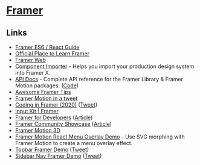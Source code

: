 # [Framer](https://www.framer.com/)

## Links

- [Framer ES6 / React Guide](https://paper.dropbox.com/doc/Framer-ES6-React-Guide--AeKsL4azG3qn5fp5b8cQ_t~0Ag-Th7joG9fFSSiyZgOFYqj6)
- [Official Place to Learn Framer](https://www.framer.com/blog/posts/framer-learn/)
- [Framer Web](https://www.framer.com/web/)
- [Component Importer](https://github.com/framer/component-importer) - Helps you import your production design system into Framer X.
- [API Docs](https://www.framer.com/api) - Complete API reference for the Framer Library & Framer Motion packages. ([Code](https://github.com/framer/api-docs))
- [Awesome Framer Tips](https://awesomeframertips.xyz/)
- [Framer Motion in a tweet](https://twitter.com/lintonye/status/1322297495129477120)
- [Coding in Framer (2020)](https://www.youtube.com/playlist?list=PLRG1hGYAPvla9Gu9GEdNSjRAu7ay7Q9eP) ([Tweet](https://twitter.com/Darth_Knoppix/status/1334554774100914182))
- [Input Kit | Framer](https://www.framer.com/input-kit/)
- [Framer for Developers](https://www.framer.com/developers/) ([Article](https://dev.to/koen/code-on-canvas-develop-and-design-at-the-same-time-258l))
- [Framer Community Showcase](https://www.framer.com/showcase/) ([Article](https://www.framer.com/blog/posts/introducing-showcase/))
- [Framer Motion 3D](https://www.framer.com/docs/three-introduction/)
- [Framer Motion React Menu Overlay Demo](https://github.com/ainalem/framer-motion-menu-overlay) - Use SVG morphing with Framer Motion to create a menu overlay effect.
- [Topbar Framer Demo](https://topbar.framer.wiki/) ([Tweet](https://twitter.com/benjaminnathan/status/1485652103372681223))
- [Sidebar Nav Framer Demo](https://sidebar.framer.wiki/) ([Tweet](https://twitter.com/benjaminnathan/status/1494327633764491265))
